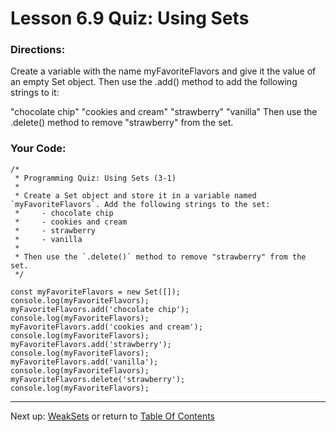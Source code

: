 # Lesson 6.9 Quiz: Using Sets

### Directions:
Create a variable with the name myFavoriteFlavors and give it the value of an empty Set object. Then use the .add() method to add the following strings to it:

"chocolate chip"
"cookies and cream"
"strawberry"
"vanilla"
Then use the .delete() method to remove "strawberry" from the set.

### Your Code:
```
/*
 * Programming Quiz: Using Sets (3-1)
 *
 * Create a Set object and store it in a variable named `myFavoriteFlavors`. Add the following strings to the set:
 *     - chocolate chip
 *     - cookies and cream
 *     - strawberry
 *     - vanilla
 *
 * Then use the `.delete()` method to remove "strawberry" from the set.
 */

const myFavoriteFlavors = new Set([]);
console.log(myFavoriteFlavors);
myFavoriteFlavors.add('chocolate chip');
console.log(myFavoriteFlavors);
myFavoriteFlavors.add('cookies and cream');
console.log(myFavoriteFlavors);
myFavoriteFlavors.add('strawberry');
console.log(myFavoriteFlavors);
myFavoriteFlavors.add('vanilla');
console.log(myFavoriteFlavors);
myFavoriteFlavors.delete('strawberry');
console.log(myFavoriteFlavors);
```

- - -
Next up: [WeakSets](ND024_Part3_Lesson06_10.md) or return to [Table Of Contents](./ND024_TableOfContents.md)

